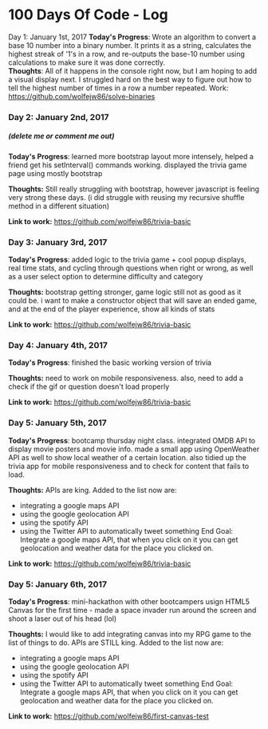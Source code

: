 # 100 Days Of Code - Log

Day 1:  January 1st, 2017 
**Today's Progress**: Wrote an algorithm to convert a base 10 number into a binary number.  It prints it as a string, calculates the highest streak of '1's in a row, and re-outputs the base-10 number using calculations to make sure it was done correctly.  
**Thoughts**:  All of it happens in the console right now, but I am hoping to add a visual display next.  I struggled hard on the best way to figure out how to tell the highest number of times in a row a number repeated.
Work:  https://github.com/wolfejw86/solve-binaries





### Day 2: January 2nd, 2017
##### (delete me or comment me out)

**Today's Progress**: learned more bootstrap layout more intensely, helped a friend get his setInterval() commands working.  displayed the trivia game page using mostly bootstrap

**Thoughts:** Still really struggling with bootstrap, however javascript is feeling very strong these days.  (i did struggle with reusing my recursive shuffle method in a different situation)

**Link to work:** https://github.com/wolfejw86/trivia-basic


### Day 3: January 3rd, 2017

**Today's Progress**: added logic to the trivia game + cool popup displays, real time stats, and cycling through questions when right or wrong, as well as a user select option to determine difficulty and category

**Thoughts:** bootstrap getting stronger, game logic still not as good as it could be.  i want to make a constructor object that will save an ended game, and at the end of the player experience, show all kinds of stats

**Link to work:** https://github.com/wolfejw86/trivia-basic

### Day 4: January 4th, 2017

**Today's Progress**: finished the basic working version of trivia

**Thoughts:** need to work on mobile responsiveness.  also, need to add a check if the gif or question doesn't load properly

**Link to work:** https://github.com/wolfejw86/trivia-basic

### Day 5: January 5th, 2017

**Today's Progress**: bootcamp thursday night class.  integrated OMDB API to display movie posters and movie info.  made a small app using OpenWeather API as well to show local weather of a certain location.  also tidied up the trivia app for mobile responsiveness and to check for content that fails to load.

**Thoughts:** APIs are king.  Added to the list now are:
- integrating a google maps API
- using the google geolocation API
- using the spotify API
- using the Twitter API to automatically tweet something
End Goal:  Integrate a google maps API, that when you click on it you can get geolocation and weather data for the place you clicked on.

**Link to work:** https://github.com/wolfejw86/trivia-basic

### Day 5: January 6th, 2017

**Today's Progress**: mini-hackathon with other bootcampers usign HTML5 Canvas for the first time - made a space invader run around the screen and shoot a laser out of his head (lol)

**Thoughts:** 
I would like to add integrating canvas into my RPG game to the list of things to do.
APIs are STILL king.  Added to the list now are:
- integrating a google maps API
- using the google geolocation API
- using the spotify API
- using the Twitter API to automatically tweet something
End Goal:  Integrate a google maps API, that when you click on it you can get geolocation and weather data for the place you clicked on.

**Link to work:** https://github.com/wolfejw86/first-canvas-test